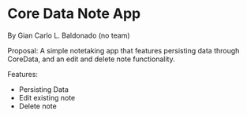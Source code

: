 # Core Data Note App
By Gian Carlo L. Baldonado (no team)

Proposal: A simple notetaking app that features persisting data through CoreData, and an edit and delete note functionality. 

Features: 
* Persisting Data
* Edit existing note
* Delete note



